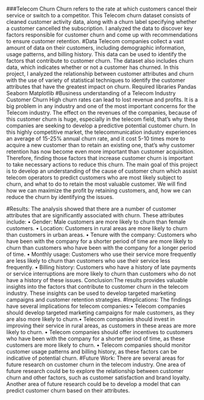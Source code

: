 ###Telecom Churn
Churn refers to the rate at which customers cancel their service or switch to a competitor. This Telecom churn dataset consists of cleaned customer activity data, along with a churn label specifying whether a customer cancelled the subscription.
I analyzed the data to discover key factors responsible for customer churn and come up with recommendations to ensure customer retention.
#Data
Telecom companies collect a vast amount of data on their customers, including demographic information, usage patterns, and billing history. This data can be used to identify the factors that contribute to customer churn.
The dataset also includes churn data, which indicates whether or not a customer has churned.
In this project, I analyzed the relationship between customer attributes and churn with the use of variety of statistical techniques to identify the customer attributes that have the greatest impact on churn.
Required libraries
Pandas
Seaborn
Matplotlib
#Business understanding of a Telecom Industry Customer Churn
High churn rates can lead to lost revenue and profits. It is a big problem in any industry and one of the most important concerns for the Telecom industry. The effect on the revenues of the companies, because of this customer churn is huge, especially in the telecom field, that’s why these companies are seeking to develop a predictive potential customer churn. 
In this highly competitive market, the telecommunication industry experiences an average of 15-25% annual churn rate, and it cost 5-10 times more to acquire a new customer than to retain an existing one, that’s why customer retention has now become even more important than customer acquisition.
Therefore, finding those factors that increase customer churn is important to take necessary actions to reduce this churn.
The main goal of this project is to develop an understanding of the cause of customer churn which assist telecom operators to predict customers who are most likely subject to churn, and what to do to retain the most valuable customer.
We will find how we can maximize the profit by retaining customers, and, how we can reduce the churn by identifying the issues.

#Results:
The analysis showed that there are a number of customer attributes that are significantly associated with churn. These attributes include:
• Gender: Male customers are more likely to churn than female customers.
• Location: Customers in rural areas are more likely to churn than customers in urban areas.
• Tenure with the company: Customers who have been with the company for a shorter period of time are more likely to churn than customers who have been with the company for a longer period of time.
• Monthly usage: Customers who use their service more frequently are less likely to churn than customers who use their service less frequently.
• Billing history: Customers who have a history of late payments or service interruptions are more likely to churn than customers who do not have a history of these issues.
Conclusion:The results provides valuable insights into the factors that contribute to customer churn in the telecom industry. These insights can be used to develop targeted marketing campaigns and customer retention strategies.
#Implications:
The findings have several implications for telecom companies:• Telecom companies should develop targeted marketing campaigns for male customers, as they are also more likely to churn.• Telecom companies should invest in improving their service in rural areas, as customers in these areas are more likely to churn.
• Telecom companies should offer incentives to customers who have been with the company for a shorter period of time, as these customers are more likely to churn.
• Telecom companies should monitor customer usage patterns and billing history, as these factors can be indicative of potential churn.
#Future Work:
There are several areas for future research on customer churn in the telecom industry. One area of future research could be to explore the relationship between customer churn and other factors, such as customer satisfaction and brand loyalty. Another area of future research could be to develop a model that can predict customer churn based on their attributes.
